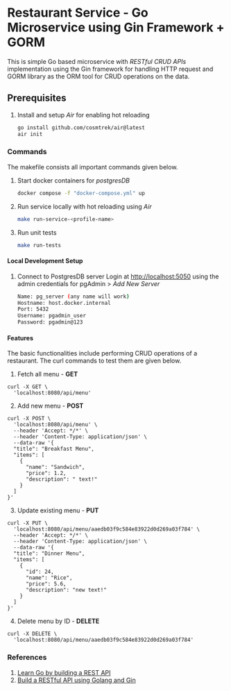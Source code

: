 # Restaurant Service - Go Microservice using Gin Framework + GORM  

This is simple Go based microservice with *RESTful CRUD APIs* implementation using the Gin framework for handling HTTP request and GORM library as the ORM tool for CRUD operations on the data.

## Prerequisites  

1. Install and setup *Air* for enabling hot reloading

    ```bash
    go install github.com/cosmtrek/air@latest
    air init
    ```

### Commands

The makefile consists all important commands given below.

1. Start docker containers for *postgresDB*

   ```bash
   docker compose -f "docker-compose.yml" up
   ```

2. Run service locally with hot reloading using *Air*

    ```bash
    make run-service-<profile-name>
    ```

3. Run unit tests

    ```bash
    make run-tests
    ```

#### Local Development Setup

1. Connect to PostgresDB server
    Login at [http://localhost:5050](http://localhost:5050/) using the admin credentials for pgAdmin > *Add New Server*

    ```bash
    Name: pg_server (any name will work)
    Hostname: host.docker.internal
    Port: 5432
    Username: pgadmin_user
    Password: pgadmin@123
    ```

#### Features

The basic functionalities include performing CRUD operations of a restaurant. The curl commands to test them are given below.

1. Fetch all menu - **GET**

```curl
curl -X GET \
  'localhost:8080/api/menu'
```

2. Add new menu - **POST**
  
```curl
curl -X POST \
  'localhost:8080/api/menu' \
  --header 'Accept: */*' \
  --header 'Content-Type: application/json' \
  --data-raw '{
  "title": "Breakfast Menu",
  "items": [
    {
      "name": "Sandwich",
      "price": 1.2,
      "description": " text!"
    }
  ]
}'
```

3. Update existing menu - **PUT**

```curl
curl -X PUT \
  'localhost:8080/api/menu/aaedb03f9c584e83922d0d269a03f784' \
  --header 'Accept: */*' \
  --header 'Content-Type: application/json' \
  --data-raw '{
  "title": "Dinner Menu",
  "items": [
    {
      "id": 24,
      "name": "Rice",
      "price": 5.6,
      "description": "new text!"
    }
  ]
}'
```

4. Delete menu by ID - **DELETE**  

```curl
curl -X DELETE \
  'localhost:8080/api/menu/aaedb03f9c584e83922d0d269a03f784'
```

### References

1. [Learn Go by building a REST API](https://learninggolang.com/)
2. [Build a RESTful API using Golang and Gin](https://www.twilio.com/blog/build-restful-api-using-golang-and-gin)
